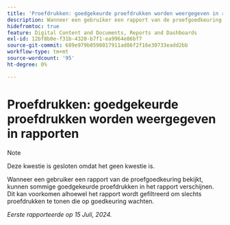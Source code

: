 ```yaml
---
title: 'Proefdrukken: goedgekeurde proefdrukken worden weergegeven in rapporten'
description: Wanneer een gebruiker een rapport van de proefgoedkeuring bekijkt, kunnen sommige goedgekeurde proefdrukken in het rapport verschijnen. Dit kan voorkomen alhoewel het rapport wordt gefiltreerd om slechts proefdrukken te tonen die op goedkeuring wachten.
hidefromtoc: true
feature: Digital Content and Documents, Reports and Dashboards
exl-id: 12bf8b0e-f31b-4320-b7f1-ea9964e86bf7
source-git-commit: 689e979b0598017911ad86f2f16e30733eadd2bb
workflow-type: tm+mt
source-wordcount: '95'
ht-degree: 0%

---
```


# Proefdrukken: goedgekeurde proefdrukken worden weergegeven in rapporten

>[!NOTE]
>
>Deze kwestie is gesloten omdat het geen kwestie is.

Wanneer een gebruiker een rapport van de proefgoedkeuring bekijkt, kunnen sommige goedgekeurde proefdrukken in het rapport verschijnen. Dit kan voorkomen alhoewel het rapport wordt gefiltreerd om slechts proefdrukken te tonen die op goedkeuring wachten.

_Eerste rapporteerde op 15 Juli, 2024._
